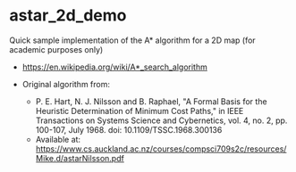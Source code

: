 # astar_2d_demo
Quick sample implementation of the A* algorithm for a 2D map (for academic purposes only)
 - https://en.wikipedia.org/wiki/A*_search_algorithm
 
- Original algorithm from:
  - P. E. Hart, N. J. Nilsson and B. Raphael, "A Formal Basis for the Heuristic Determination of Minimum Cost Paths," in IEEE Transactions on Systems Science and Cybernetics, vol. 4, no. 2, pp. 100-107, July 1968. doi: 10.1109/TSSC.1968.300136
  - Available at: https://www.cs.auckland.ac.nz/courses/compsci709s2c/resources/Mike.d/astarNilsson.pdf

